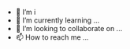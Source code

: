
- 👀 I’m i
- 🌱 I’m currently learning ...
- 💞️ I’m looking to collaborate on ...
- 📫 How to reach me ...

<!---
Deraina/Deraina is a ✨ special ✨ repository because its `README.md` (this file) appears on your GitHub profile.
You can click the Preview link to take a look at your changes.
--->
